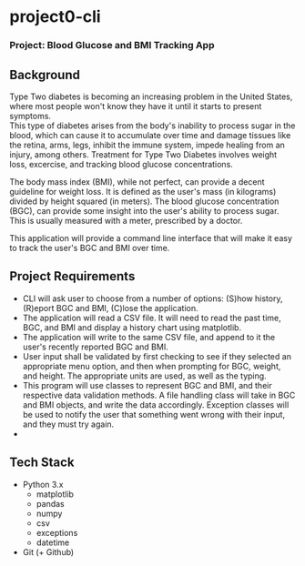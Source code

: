 # project0-cli

### Project: Blood Glucose and BMI Tracking App 

## Background

Type Two diabetes is becoming an increasing problem in the United States, where most people won't know they have it until it starts to present symptoms.  
This type of diabetes arises from the body's inability to process sugar in the blood, which can cause it to accumulate over time and damage tissues like the retina, arms, legs, inhibit the immune system, impede healing from an injury, among others. 
Treatment for Type Two Diabetes involves weight loss, excercise, and tracking blood glucose concentrations.

The body mass index (BMI), while not perfect, can provide a decent guideline for weight loss. It is defined as the user's mass (in kilograms) divided by height squared (in meters).
The blood glucose concentration (BGC), can provide some insight into the user's ability to process sugar. This is usually measured with a meter, prescribed by a doctor. 

This application will provide a command line interface that will make it easy to track the user's BGC and BMI over time. 

## Project Requirements
- CLI will ask user to choose from a number of options: (S)how history, (R)eport BGC and BMI, (C)lose the application.
- The application will read a CSV file. It will need to read the past time, BGC, and BMI and display a history chart using matplotlib.
- The application will write to the same CSV file, and append to it the user's recently reported BGC and BMI. 
- User input shall be validated by first checking to see if they selected an appropriate menu option, and then when prompting for BGC, weight, and height. The appropriate units are used, as well as the typing. 
- This program will use classes to represent BGC and BMI, and their respective data validation methods. A file handling class will take in BGC and BMI objects, and write the data accordingly. Exception classes will be used to notify the user that something went wrong with their input, and they must try again. 
-  

## Tech Stack
- Python 3.x
    - matplotlib
    - pandas
    - numpy
    - csv
    - exceptions
    - datetime
- Git (+ Github) 

